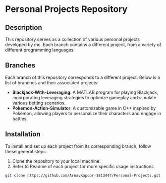 # Personal Projects Repository

## Description
This repository serves as a collection of various personal projects developed by me. Each branch contains a different project, from a variety of different programming languages.

## Branches
Each branch of this repository corresponds to a different project. Below is a list of branches and their associated projects:

- **Blackjack-With-Leveraging**: A MATLAB program for playing Blackjack, incorporating leveraging strategies to optimize gameplay and simulate various betting scenarios.
- **Pokemon-Action-Simulator**: A customizable game in C++ inspired by Pokémon, allowing players to personalize their characters and engage in battles. 

## Installation
To install and set up each project from its corresponding branch, follow these general steps:
1. Clone the repository to your local machine:
2. Refer to Readme of each project for more specific usage instructions

```bash
git clone https://github.com/ArnavKapoor-1813447/Personal-Projects.git

